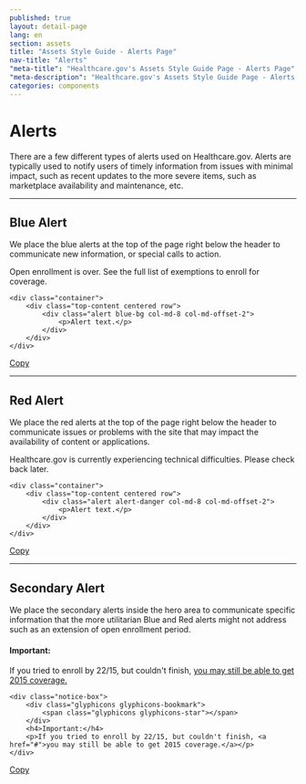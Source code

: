 ```yaml
---
published: true
layout: detail-page
lang: en
section: assets
title: "Assets Style Guide - Alerts Page"
nav-title: "Alerts"
"meta-title": "Healthcare.gov's Assets Style Guide Page - Alerts Page"
"meta-description": "Healthcare.gov's Assets Style Guide Page - Alerts Page"
categories: components
---
```


# Alerts

There are a few different types of alerts used on Healthcare.gov. Alerts are typically used to notify users of timely information from issues with minimal impact, such as recent updates to the more severe items, such as marketplace availability and maintenance, etc.

<hr class="hr"></hr>

## Blue Alert

We place the blue alerts at the top of the page right below the header to communicate new information, or special calls to action.

<div class="code-wrapper">
<div class="preview">
	<div class="container">
		<div class="top-content centered row">
			<div class="alert blue-bg col-md-8 col-md-offset-2">
				<p>Open enrollment is over. See the full list of exemptions to enroll for coverage.</p>
			</div>
		</div>
	</div>
</div>
<pre>
<code id="blue-alert-code">&ltdiv class="container"&gt
	&ltdiv class="top-content centered row"&gt
		&ltdiv class="alert blue-bg col-md-8 col-md-offset-2"&gt
			&ltp&gtAlert text.&lt/p&gt
		&lt/div&gt
	&lt/div&gt
&lt/div&gt</code>
</pre>
<a href="javascript:;" class="copy-button" title="Click to copy me." data-clipboard-target="blue-alert-code">Copy</a>
</div>

* * *

## Red Alert

We place the red alerts at the top of the page right below the header to communicate issues or problems with the site that may impact the availability of content or applications.

<div class="code-wrapper">
<div class="preview">
	<div class="container">
		<div class="top-content centered row">
			<div class="alert alert-danger col-md-8 col-md-offset-2">
				<p>Healthcare.gov is currently experiencing technical difficulties. Please check back later.</p>
			</div>
		</div>
	</div>
</div>
<pre>
<code id="red-alert-code">&ltdiv class="container"&gt
	&ltdiv class="top-content centered row"&gt
		&ltdiv class="alert alert-danger col-md-8 col-md-offset-2"&gt
			&ltp&gtAlert text.&lt/p&gt
		&lt/div&gt
	&lt/div&gt
&lt/div&gt</code>
</pre>
<a href="javascript:;" class="copy-button" title="Click to copy me." data-clipboard-target="red-alert-code">Copy</a>
</div>

* * *

## Secondary Alert

We place the secondary alerts inside the hero area to communicate specific information that the more utilitarian Blue and Red alerts might not address such as an extension of open enrollment period.

<div class="code-wrapper">
<div class="preview">
	<div class="notice-box">
		<div class="glyphicons glyphicons-bookmark">
			<span class="glyphicons glyphicons-star"></span>
		</div>
		<h4>Important:</h4>
		<p>If you tried to enroll by 22/15, but couldn't finish, <a href="#">you may still be able to get 2015 coverage.</a></p>
	</div>
</div>
<pre>
<code id="secondary-alert-code">&ltdiv class="notice-box"&gt
	&ltdiv class="glyphicons glyphicons-bookmark"&gt
		&ltspan class="glyphicons glyphicons-star"&gt&lt/span&gt
	&lt/div&gt
	&lth4&gtImportant:&lt/h4&gt
	&ltp&gtIf you tried to enroll by 22/15, but couldn't finish, &lta href="#"&gtyou may still be able to get 2015 coverage.&lt/a&gt&lt/p&gt
&lt/div&gt</code>
</pre>
<a href="javascript:;" class="copy-button" title="Click to copy me." data-clipboard-target="secondary-alert-code">Copy</a>
</div>